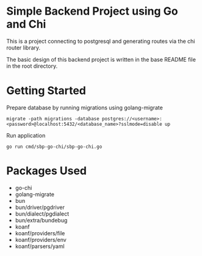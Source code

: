 # Simple Backend Project using Go and Chi

This is a project connecting to postgresql and generating routes via the chi router library.

The basic design of this backend project is written in the base README file in the root directory.

# Getting Started

Prepare database by running migrations using golang-migrate

```
migrate -path migrations -database postgres://<username>:<password>@localhost:5432/<database_name>?sslmode=disable up
```


Run application

```
go run cmd/sbp-go-chi/sbp-go-chi.go
```

# Packages Used

- go-chi
- golang-migrate
- bun
- bun/driver/pgdriver
- bun/dialect/pgdialect
- bun/extra/bundebug
- koanf
- koanf/providers/file
- koanf/providers/env
- koanf/parsers/yaml